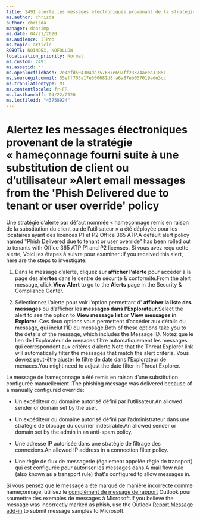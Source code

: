 ```yaml
---
title: 2491 alerte les messages électroniques provenant de la stratégie « hameçonnage fourni suite à une substitution de client ou d’utilisateur »
ms.author: chrisda
author: chrisda
manager: dansimp
ms.date: 04/21/2020
ms.audience: ITPro
ms.topic: article
ROBOTS: NOINDEX, NOFOLLOW
localization_priority: Normal
ms.custom: 2491
ms.assetid: ''
ms.openlocfilehash: 2e4efd504304da757687e697ff23374aeea31851
ms.sourcegitcommit: 55eff703a17e500681d8fa6a87eb067019ade3cc
ms.translationtype: MT
ms.contentlocale: fr-FR
ms.lasthandoff: 04/22/2020
ms.locfileid: "43758924"
---
```

# <a name="alert-email-messages-from-the-phish-delivered-due-to-tenant-or-user-override-policy"></a><span data-ttu-id="0ec49-102">Alertez les messages électroniques provenant de la stratégie « hameçonnage fourni suite à une substitution de client ou d’utilisateur »</span><span class="sxs-lookup"><span data-stu-id="0ec49-102">Alert email messages from the 'Phish Delivered due to tenant or user override' policy</span></span>

<span data-ttu-id="0ec49-103">Une stratégie d’alerte par défaut nommée « hameçonnage remis en raison de la substitution du client ou de l’utilisateur » a été déployée pour les locataires ayant des licences P1 et P2 Office 365 ATP.</span><span class="sxs-lookup"><span data-stu-id="0ec49-103">A default alert policy named "Phish Delivered due to tenant or user override" has been rolled out to tenants with Office 365 ATP P1 and P2 licenses.</span></span> <span data-ttu-id="0ec49-104">Si vous avez reçu cette alerte, Voici les étapes à suivre pour examiner :</span><span class="sxs-lookup"><span data-stu-id="0ec49-104">If you received this alert, here are the steps to investigate:</span></span>

1. <span data-ttu-id="0ec49-105">Dans le message d’alerte, cliquez sur **afficher l’alerte** pour accéder à la page des **alertes** dans le centre de sécurité & conformité.</span><span class="sxs-lookup"><span data-stu-id="0ec49-105">From the alert message, click **View Alert** to go to the **Alerts** page in the Security & Compliance Center.</span></span>

2. <span data-ttu-id="0ec49-106">Sélectionnez l’alerte pour voir l’option permettant d' **afficher la liste des messages** ou d’afficher les **messages dans l’Explorateur**.</span><span class="sxs-lookup"><span data-stu-id="0ec49-106">Select the alert to see the option to **View message list** or **View messages in Explorer**.</span></span> <span data-ttu-id="0ec49-107">Ces deux options vous permettent d’accéder aux détails du message, qui inclut l’ID du message.</span><span class="sxs-lookup"><span data-stu-id="0ec49-107">Both of these options take you to the details of the message, which includes the Message ID.</span></span> <span data-ttu-id="0ec49-108">Notez que le lien de l’Explorateur de menaces filtre automatiquement les messages qui correspondent aux critères d’alerte.</span><span class="sxs-lookup"><span data-stu-id="0ec49-108">Note that the Threat Explorer link will automatically filter the messages that match the alert criteria.</span></span> <span data-ttu-id="0ec49-109">Vous devrez peut-être ajuster le filtre de date dans l’Explorateur de menaces.</span><span class="sxs-lookup"><span data-stu-id="0ec49-109">You might need to adjust the date filter in Threat Explorer.</span></span>

<span data-ttu-id="0ec49-110">Le message de hameçonnage a été remis en raison d’une substitution configurée manuellement :</span><span class="sxs-lookup"><span data-stu-id="0ec49-110">The phishing message was delivered because of a manually configured override:</span></span>

- <span data-ttu-id="0ec49-111">Un expéditeur ou domaine autorisé défini par l’utilisateur.</span><span class="sxs-lookup"><span data-stu-id="0ec49-111">An allowed sender or domain set by the user.</span></span>

- <span data-ttu-id="0ec49-112">Un expéditeur ou domaine autorisé défini par l’administrateur dans une stratégie de blocage du courrier indésirable.</span><span class="sxs-lookup"><span data-stu-id="0ec49-112">An allowed sender or domain set by the admin in an anti-spam policy.</span></span>

- <span data-ttu-id="0ec49-113">Une adresse IP autorisée dans une stratégie de filtrage des connexions.</span><span class="sxs-lookup"><span data-stu-id="0ec49-113">An allowed IP address in a connection filter policy.</span></span>

- <span data-ttu-id="0ec49-114">Une règle de flux de messagerie (également appelée règle de transport) qui est configurée pour autoriser les messages dans.</span><span class="sxs-lookup"><span data-stu-id="0ec49-114">A mail flow rule (also known as a transport rule) that's configured to allow messages in.</span></span>

<span data-ttu-id="0ec49-115">Si vous pensez que le message a été marqué de manière incorrecte comme hameçonnage, utilisez le [complément de message de rapport](https://support.office.com/article/b5caa9f1-cdf3-4443-af8c-ff724ea719d2) Outlook pour soumettre des exemples de messages à Microsoft.</span><span class="sxs-lookup"><span data-stu-id="0ec49-115">If you believe the message was incorrectly marked as phish, use the Outlook [Report Message add-in](https://support.office.com/article/b5caa9f1-cdf3-4443-af8c-ff724ea719d2) to submit message samples to Microsoft.</span></span>

